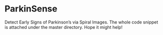 # ParkinSense
Detect Early Signs of Parkinson’s via Spiral Images. 
The whole code snippet is attached under the master directory. Hope it might help!
